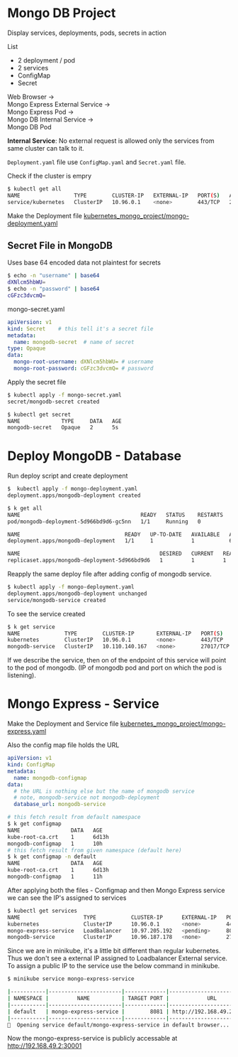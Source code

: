 # Mongo DB Project
Display services, deployments, pods, secrets in action

List
- 2 deployment / pod
- 2 services
- ConfigMap
- Secret

Web Browser  ->  
Mongo Express External Service ->  
Mongo Express Pod ->  
Mongo DB Internal Service ->  
Mongo DB Pod  

**Internal Service**: No external request is allowed only the services from same cluster can talk to it.

`Deployment.yaml` file use `ConfigMap.yaml` and `Secret.yaml` file.

Check if the cluster is empry
```bash
$ kubectl get all
NAME                 TYPE        CLUSTER-IP   EXTERNAL-IP   PORT(S)   AGE
service/kubernetes   ClusterIP   10.96.0.1    <none>        443/TCP   25h
```

Make the Deployment file [kubernetes_mongo_project/mongo-deployment.yaml](mongo-deployment.yaml)

## Secret File in MongoDB
Uses base 64 encoded data not plaintest for secrets
```bash
$ echo -n "username" | base64
dXNlcm5hbWU=
$ echo -n "password" | base64
cGFzc3dvcmQ=
```

mongo-secret.yaml
```yaml
apiVersion: v1
kind: Secret	# this tell it's a secret file
metadata:
  name: mongodb-secret	# name of secret
type: Opaque
data:
  mongo-root-username: dXNlcm5hbWU= # username
  mongo-root-password: cGFzc3dvcmQ=	# password
```

Apply the secret file
```bash
$ kubectl apply -f mongo-secret.yaml
secret/mongodb-secret created

$ kubectl get secret
NAME             TYPE     DATA   AGE
mongodb-secret   Opaque   2      5s
```

# Deploy MongoDB - Database
Run deploy script and create deployment
```bash
$  kubectl apply -f mongo-deployment.yaml 
deployment.apps/mongodb-deployment created
```

```bash
$ k get all
NAME                                      READY   STATUS    RESTARTS   AGE
pod/mongodb-deployment-5d966bd9d6-gc5nn   1/1     Running   0          63s

NAME                                 READY   UP-TO-DATE   AVAILABLE   AGE
deployment.apps/mongodb-deployment   1/1     1            1           63s

NAME                                            DESIRED   CURRENT   READY   AGE
replicaset.apps/mongodb-deployment-5d966bd9d6   1         1         1       63s
```

Reapply the same deploy file after adding config of mongodb service.
```bash
$ kubectl apply -f mongo-deployment.yaml 
deployment.apps/mongodb-deployment unchanged
service/mongodb-service created
```

To see the service created
```bash
$ k get service
NAME              TYPE        CLUSTER-IP       EXTERNAL-IP   PORT(S)     AGE
kubernetes        ClusterIP   10.96.0.1        <none>        443/TCP     28h
mongodb-service   ClusterIP   10.110.140.167   <none>        27017/TCP   107s
```

If we describe the service, then on of the endpoint of this service will point to the pod of mongodb. (IP of mongodb pod and port on which the pod is listening).

# Mongo Express - Service

Make the Deployment and Service file [kubernetes_mongo_project/mongo-express.yaml](mongo-express.yaml)

Also the config map file holds the URL
```yaml
apiVersion: v1
kind: ConfigMap
metadata:
  name: mongodb-configmap
data:
  # the URL is nothing else but the name of mongodb service
  # note, mongodb-service not mongodb-deployment
  database_url: mongodb-service
```

```bash
# this fetch result from default namespace
$ k get configmap
NAME                DATA   AGE
kube-root-ca.crt    1      6d13h
mongodb-configmap   1      10h
# this fetch result from given namespace (default here)
$ k get configmap -n default
NAME                DATA   AGE
kube-root-ca.crt    1      6d13h
mongodb-configmap   1      11h
```

After applying both the files - Configmap and then Mongo Express service we can see the IP's assigned to services
```bash
$ kubectl get services
NAME                    TYPE           CLUSTER-IP      EXTERNAL-IP   PORT(S)          AGE
kubernetes              ClusterIP      10.96.0.1       <none>        443/TCP          6d3h
mongo-express-service   LoadBalancer   10.97.205.192   <pending>     8081:30001/TCP   16m
mongodb-service         ClusterIP      10.96.187.178   <none>        27017/TCP        16m
```
Since we are in minikube, it's a little bit different than regular kubernetes. Thus we don't see a external IP assigned to Loadbalancer External service. To assign a public IP to the service use the below command in minikube.
```bash
$ minikube service mongo-express-service

|-----------|-----------------------|-------------|---------------------------|
| NAMESPACE |         NAME          | TARGET PORT |            URL            |
|-----------|-----------------------|-------------|---------------------------|
| default   | mongo-express-service |        8081 | http://192.168.49.2:30001 |
|-----------|-----------------------|-------------|---------------------------|
🎉  Opening service default/mongo-express-service in default browser...
```

Now the mongo-express-service is publicly accessable at http://192.168.49.2:30001
